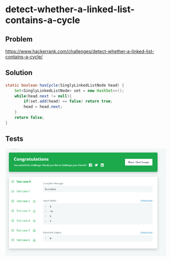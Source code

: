 # detect-whether-a-linked-list-contains-a-cycle

## Problem

https://www.hackerrank.com/challenges/detect-whether-a-linked-list-contains-a-cycle/


## Solution

```java
static boolean hasCycle(SinglyLinkedListNode head) {
	Set<SinglyLinkedListNode> set = new HashSet<>();
	while(head.next != null){
		if(set.add(head) == false) return true;    
		head = head.next;            
	}
	return false;
}
```

## Tests

![image](https://github.com/Icsuran/detect-whether-a-linked-list-contains-a-cycle/blob/main/Test_case.png)
